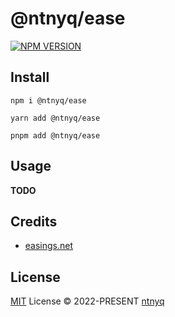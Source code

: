 # @ntnyq/ease

[![NPM VERSION](https://img.shields.io/npm/v/@ntnyq/ease.svg)](https://www.npmjs.com/package/@ntnyq/ease)

## Install

```shell
npm i @ntnyq/ease
```

```shell
yarn add @ntnyq/ease
```

```shell
pnpm add @ntnyq/ease
```

## Usage

**TODO**

## Credits

- [easings.net](https://easings.net)

## License

[MIT](./LICENSE) License © 2022-PRESENT [ntnyq](https://github.com/ntnyq)
